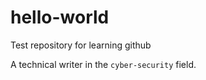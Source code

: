 # hello-world
Test repository for learning github

A technical writer in the `cyber-security` field.
